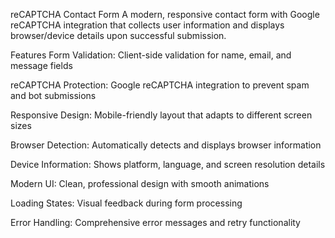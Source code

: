 reCAPTCHA Contact Form
A modern, responsive contact form with Google reCAPTCHA integration that collects user information and displays browser/device details upon successful submission.

Features
Form Validation: Client-side validation for name, email, and message fields

reCAPTCHA Protection: Google reCAPTCHA integration to prevent spam and bot submissions

Responsive Design: Mobile-friendly layout that adapts to different screen sizes

Browser Detection: Automatically detects and displays browser information

Device Information: Shows platform, language, and screen resolution details

Modern UI: Clean, professional design with smooth animations

Loading States: Visual feedback during form processing

Error Handling: Comprehensive error messages and retry functionality
